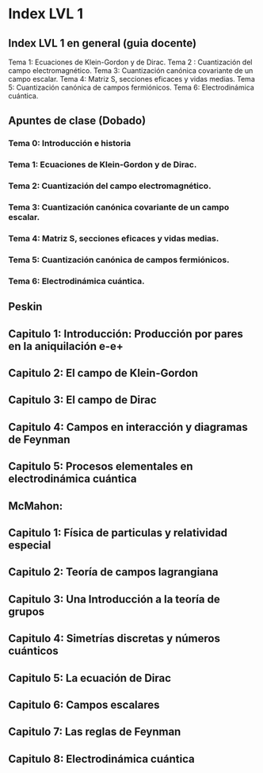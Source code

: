 # Index LVL 1

## Index LVL 1 en general (guia docente)

Tema 1: Ecuaciones de Klein-Gordon y de Dirac.
Tema 2 : Cuantización del campo electromagnético.
Tema 3: Cuantización canónica covariante de un campo escalar.
Tema 4: Matriz S, secciones eficaces y vidas medias.
Tema 5: Cuantización canónica de campos fermiónicos.
Tema 6: Electrodinámica cuántica.

## Apuntes de clase (Dobado)

### Tema 0: Introducción e historia
### Tema 1: Ecuaciones de Klein-Gordon y de Dirac.
### Tema 2: Cuantización del campo electromagnético.
### Tema 3: Cuantización canónica covariante de un campo escalar.
### Tema 4: Matriz S, secciones eficaces y vidas medias.
### Tema 5: Cuantización canónica de campos fermiónicos.
### Tema 6: Electrodinámica cuántica.

## Peskin

## Capitulo 1: Introducción: Producción por pares en la aniquilación e-e+
## Capitulo 2: El campo de Klein-Gordon
## Capitulo 3: El campo de Dirac
## Capitulo 4: Campos en interacción y diagramas de Feynman
## Capitulo 5: Procesos elementales en electrodinámica cuántica

## McMahon:

## Capitulo 1: Física de particulas y relatividad especial
## Capitulo 2: Teoría de campos lagrangiana
## Capitulo 3: Una Introducción a la teoría de grupos
## Capitulo 4: Simetrías discretas y números cuánticos
## Capitulo 5: La ecuación de Dirac
## Capitulo 6: Campos escalares
## Capitulo 7: Las reglas de Feynman
## Capitulo 8: Electrodinámica cuántica
